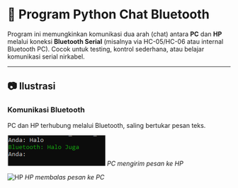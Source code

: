 # 💬 Program Python Chat Bluetooth

Program ini memungkinkan komunikasi dua arah (chat) antara **PC** dan **HP** melalui koneksi **Bluetooth Serial** (misalnya via HC-05/HC-06 atau internal Bluetooth PC). Cocok untuk testing, kontrol sederhana, atau belajar komunikasi serial nirkabel.

---

## 📷 Ilustrasi

### Komunikasi Bluetooth
PC dan HP terhubung melalui Bluetooth, saling bertukar pesan teks.

![PC](PC.PNG)
*PC mengirim pesan ke HP*

![HP](HP.PNG)
*HP membalas pesan ke PC*
